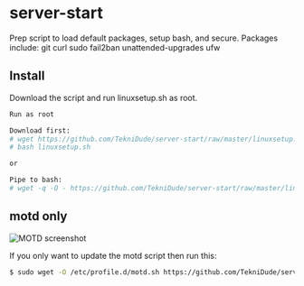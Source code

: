 # server-start

Prep script to load default packages, setup bash, and secure. Packages include: git curl sudo fail2ban unattended-upgrades ufw

## Install

Download the script and run linuxsetup.sh as root.

```bash
Run as root

Download first:
# wget https://github.com/TekniDude/server-start/raw/master/linuxsetup.sh
# bash linuxsetup.sh

or

Pipe to bash:
# wget -q -O - https://github.com/TekniDude/server-start/raw/master/linuxsetup.sh | bash
```


## motd only

![MOTD screenshot](https://cloud.githubusercontent.com/assets/16631012/21559324/6cf14984-ce18-11e6-96f7-f91d510a9f02.png)

If you only want to update the motd script then run this:

```bash
$ sudo wget -O /etc/profile.d/motd.sh https://github.com/TekniDude/server-start/raw/master/scripts/motd.sh
```
